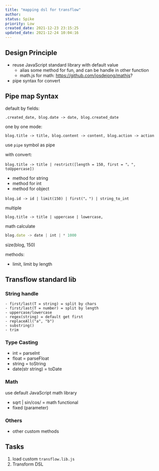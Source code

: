 ```yaml
---
title: "mapping dsl for transflow"
author: 
status: Spike
priority: Low
created_date: 2021-12-23 23:15:25
updated_date: 2021-12-24 10:04:16
---
```


## Design Principle

* reuse JavaScript standard library with default value
  * alias some method for fun, and can be handle in other function
  * math.js for math: <https://github.com/josdejong/mathjs>?
* pipe syntax for convert

## Pipe map Syntax

default by fields:

```
.created_date, blog.date -> date, blog.created_date
```

one by one mode:

```
blog.title -> title, blog.content -> content, blog.action -> action
```

use `pipe` symbol as pipe

with convert:

```
blog.title -> title | restrict([length = 150, first = "。", toUppercase])
```

* method for string
* method for int
* method for object

```
blog.id -> id | limit(150) | first("。") | string_to_int
```

multiple

```
blog.title -> title | uppercase | lowercase,
```

math calculate

```javascript
blog.date -> date | int | * 1000
```

size(blog, 150)

methods:

* limit, limit by length

## **Transflow** standard lib

### String handle

```
- first/last(T = string) = split by chars
- first/last(T = number) = split by length
- uppercase/lowercase
- regex(string) = default get first
- replaceAll("a", "b")
- substring()
- trim
```

### Type Casting

* int = parseInt
* float = parseFloat
* string = toString
* date(str string) = toDate

### Math 

use default JavaScript math library

* sqrt | sin/cos/ = math functional
* fixed (parameter)

### Others

* other custom methods


## Tasks


1. load custom `transflow.lib.js`
2. Transform DSL


